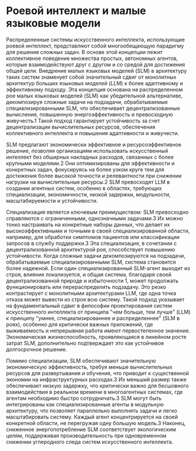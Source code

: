 # Роевой интеллект и малые языковые модели

Распределенные системы искусственного интеллекта, использующие роевой интеллект, представляют собой многообещающую парадигму для решения сложных задач. В основе этой концепции лежит коллективное поведение множества простых, автономных агентов, которые взаимодействуют друг с другом и со средой для достижения общей цели. Внедрение малых языковых моделей (SLM) в архитектуру таких систем знаменует собой значительный сдвиг от монолитных архитектур больших языковых моделей (LLM) к более адаптивному и эффективному подходу. Эта концепция основана на распределенном рое малых языковых моделей (SLM) как убедительной альтернативе, декомпозируя сложные задачи на подзадачи, обрабатываемые специализированными SLM, что обеспечивает децентрализованные вычисления, повышенную энергоэффективность и превосходную живучесть.1 Такой подход гарантирует устойчивость за счет децентрализации вычислительных ресурсов, обеспечения коллективного интеллекта и повышения адаптивности и живучести.

SLM предлагают экономически эффективное и ресурсоэффективное решение, позволяя организациям использовать искусственный интеллект без обширных накладных расходов, связанных с более крупными моделями.2 Они оптимизированы для эффективности и конкретных задач, фокусируясь на более узком круге тем для достижения более высокой точности и релевантности при снижении нагрузки на вычислительные ресурсы.2 SLM превосходят LLM в создании агентных систем, особенно в областях, требующих специализации, экономичности, низкой задержки, модульности, масштабируемости и устойчивости.

Специализация является ключевым преимуществом: SLM превосходно справляются с ограниченными, однозначными задачами.3 Их можно тонко настраивать на конкретные наборы данных, что делает их высокоэффективными и точными в своей специализированной области, например, для обработки симптомов пациентов или классификации запросов в службу поддержки.3 Эта специализация, в сочетании с децентрализованной архитектурой роя, способствует повышению устойчивости. Когда сложные задачи декомпозируются на подзадачи, обрабатываемые специализированными SLM, система становится более надежной. Если один специализированный SLM-агент выходит из строя, влияние локализуется, и общая система, благодаря своей децентрализованной природе и избыточности 1, может продолжать функционировать или перераспределить подзадачу. Это резко контрастирует с монолитными архитектурами LLM, где одна точка отказа может вывести из строя всю систему. Такой подход указывает на фундаментальный сдвиг в философии проектирования систем искусственного интеллекта от принципа "чем больше, тем лучше" (LLM) к принципу "умнее, специализированнее и распределеннее" (SLM в роях), особенно для критически важных приложений, где выживаемость и непрерывная работа имеют первостепенное значение. Экономическая жизнеспособность, проявляющаяся в линейном росте затрат SLM, дополнительно подтверждает это как устойчивое долгосрочное решение.

Помимо специализации, SLM обеспечивают значительную экономическую эффективность, требуя меньше вычислительных ресурсов для развертывания и обучения, что приводит к существенной экономии на инфраструктурных расходах.3 Их меньший размер также обеспечивает низкую задержку, что критически важно для бесшовного взаимодействия в реальном времени в многоагентных системах, где агентам необходимо быстро сотрудничать.3 SLM могут быть интегрированы как специализированные агенты в модульную архитектуру, что позволяет параллельно выполнять задачи и легко масштабировать систему. Каждый агент концентрируется на своей конкретной области, не перегружая одну большую модель.3 Наконец, сниженное энергопотребление SLM соответствует экологическим целям, поддерживая производительность при одновременном снижении углеродного следа систем искусственного интеллекта.
